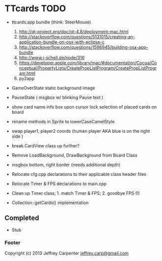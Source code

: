 # TTcards TODO

* ttcards.app bundle (think: SteerMouse)
    1. http://qt-project.org/doc/qt-4.8/deployment-mac.html
    2. http://stackoverflow.com/questions/5131015/creating-an-application-bundle-on-osx-with-eclipse-c
    3. http://stackoverflow.com/questions/1596945/building-osx-app-bundle
    4. http://www.j-schell.de/node/316
    5. https://developer.apple.com/library/mac/#documentation/Cocoa/Conceptual/PropertyLists/CreatePropListProgram/CreatePropListProgram.html
    6. py2app

* GameOverState static background image
* PauseState ( msgbox w/ blinking Pause text )
* show card name info box upon cursor lock selection of placed cards on board
* rename methods in Sprite to lowerCaseCamelStyle
* swap player1, player2 coords (human player AKA blue is on the right side )
* break CardView class up further?
* Remove LoadBackground, DrawBackground from Board Class
* msgbox bottom, right border (needs additional depth)
* Relocate cfg.cpp declarations to their applicable class header files
* Relocate Timer & FPS declarations to main.cpp
* Clean up Timer class; 1. match Timer & FPS; 2. goodbye FPS (!)
* Collection::getCards() implementation

## Completed

* Stub

### Footer

Copyright (c) 2013 Jeffrey Carpenter <jeffrey.carp@gmail.com>
